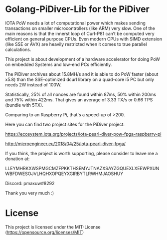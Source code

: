 # Golang-PiDiver-Lib for the PiDiver

IOTA PoW needs a lot of computational power which makes sending transactions on smaller microcontrollers (like ARM) very slow. One of the main reasons is that the innerst loop of Curl-P81 can’t be computed very efficient on general purpose CPUs. Even modern CPUs with SIMD extension (like SSE or AVX) are heavily restricted when it comes to true parallel calculations.

This project is about development of a hardware accelerator for doing PoW on embedded Systems and low-end PCs efficiently.

The PiDiver archives about 15.8MH/s and it is able to do PoW faster (about x5.8) than the SSE-optimized dcurl library on a quad-core i5 PC but only needs 2W instead of 100W.

Statistically, 25% of all nonces are found within 87ms, 50% within 200ms and 75% within 422ms. That gives an average of 3.33 TX/s or 0.66 TPS (bundle with 5TX).

Comparing to an Raspberry Pi, that's a speed-up of >200.

Here you can find two project sites for the PiDiver project:

https://ecosystem.iota.org/projects/iota-pearl-diver-pow-fpga-raspberry-pi

http://microengineer.eu/2018/04/25/iota-pearl-diver-fpga/


If you think, the project is worth supporting, please consider to leave me a donation at:

LLEYMHRKXWSPMGCMZFPKKTHSEMYJTNAZXSAYZGQUEXLXEEWPXUNWBFDWESOJVLHQHXOPQEYXGIRBYTLRWHMJAOSHUY

Discord: pmaxuw#8292

Thank you very much :)


# License

This project is licensed under the MIT-License (https://opensource.org/licenses/MIT)
